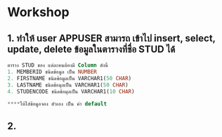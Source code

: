 # Workshop

## 1. ทำให้ user APPUSER สามารถ เข้าไป insert, select, update, delete ข้อมูลในตารางที่ชื่อ STUD ได้

  ```sql
ตาราง STUD ของ แต่ละคนต้องมี Column ดังนี้
1. MEMBERID ชนิดข้อมูล เป็น NUMBER
2. FIRSTNAME ชนิดข้อมูลเป็น VARCHAR1(50 CHAR)
3. LASTNAME ชนิดข้อมุลเป็น VARCHAR1(50 CHAR)
4. STUDENCODE ชนิดข้อมุลเป็น VARCHAR1(10 CHAR)

****ให้ใส่ข้อมูลจอง ตัวเอง เป็น ค่า default
  ```
## 2. 
